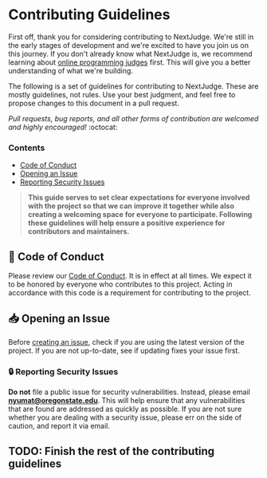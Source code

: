 # Contributing Guidelines

First off, thank you for considering contributing to NextJudge. We're still in the early stages of development and we're excited to have you join us on this journey. If you don't already know what NextJudge is, we recommend learning about [online programming judges](https://code.fandom.com/wiki/Online_judge) first. This will give you a better understanding of what we're building.

The following is a set of guidelines for contributing to NextJudge. These are mostly guidelines, not rules. Use your best judgment, and feel free to propose changes to this document in a pull request.

_Pull requests, bug reports, and all other forms of contribution are welcomed and highly encouraged!_ :octocat:

### Contents

- [Code of Conduct](#book-code-of-conduct)
- [Opening an Issue](#inbox_tray-opening-an-issue)
- [Reporting Security Issues](#lock-reporting-security-issues)

> **This guide serves to set clear expectations for everyone involved with the project so that we can improve it together while also creating a welcoming space for everyone to participate. Following these guidelines will help ensure a positive experience for contributors and maintainers.**

## :book: Code of Conduct

Please review our [Code of Conduct](/CODE_OF_CONDUCT.md). It is in effect at all times. We expect it to be honored by everyone who contributes to this project. Acting in accordance with this code is a requirement for contributing to the project.

## :inbox_tray: Opening an Issue

Before [creating an issue](https://help.github.com/en/github/managing-your-work-on-github/creating-an-issue), check if you are using the latest version of the project. If you are not up-to-date, see if updating fixes your issue first.

### :lock: Reporting Security Issues

**Do not** file a public issue for security vulnerabilities. Instead, please email **nyumat@oregonstate.edu**. This will help ensure that any vulnerabilities that are found are addressed as quickly as possible. If you are not sure whether you are dealing with a security issue, please err on the side of caution, and report it via email.

## TODO: Finish the rest of the contributing guidelines
